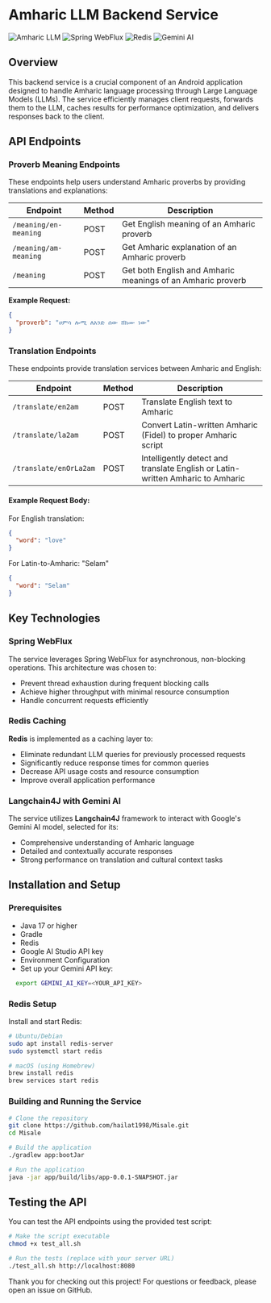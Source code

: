 # Amharic LLM Backend Service

![Amharic LLM](https://img.shields.io/badge/Amharic-LLM%20Service-blue)
![Spring WebFlux](https://img.shields.io/badge/Spring-WebFlux-green)
![Redis](https://img.shields.io/badge/Cache-Redis-red)
![Gemini AI](https://img.shields.io/badge/LLM-Gemini%20AI-purple)

## Overview

This backend service is a crucial component of an Android application designed to handle Amharic language processing through Large Language Models (LLMs). The service efficiently manages client requests, forwards them to the LLM, caches results for performance optimization, and delivers responses back to the client.

## API Endpoints

### Proverb Meaning Endpoints

These endpoints help users understand Amharic proverbs by providing translations and explanations:

| Endpoint | Method | Description |
|----------|--------|-------------|
| `/meaning/en-meaning` | POST | Get English meaning of an Amharic proverb |
| `/meaning/am-meaning` | POST | Get Amharic explanation of an Amharic proverb |
| `/meaning` | POST | Get both English and Amharic meanings of an Amharic proverb |

**Example Request:**
```json
{
  "proverb": "ሀምሳ ሎሚ ለአንድ ሰው ሸክሙ ነው"
}
```


### Translation Endpoints
These endpoints provide translation services between Amharic and English:

| Endpoint | Method | Description |
|----------|--------|-------------|
|`/translate/en2am`	|POST	|Translate English text to Amharic
|`/translate/la2am`	|POST	|Convert Latin-written Amharic (Fidel) to proper Amharic script
|`/translate/enOrLa2am`	|POST	|Intelligently detect and translate English or Latin-written Amharic to Amharic

#### Example Request Body:

For English translation: 
```json
{
  "word": "love"
}
```
For Latin-to-Amharic: "Selam"
```json
{
  "word": "Selam"
}
```

## Key Technologies
### Spring WebFlux
The service leverages Spring WebFlux for asynchronous, non-blocking operations. This architecture was chosen to:

* Prevent thread exhaustion during frequent blocking calls
* Achieve higher throughput with minimal resource consumption
* Handle concurrent requests efficiently
### Redis Caching
**Redis** is implemented as a caching layer to:

* Eliminate redundant LLM queries for previously processed requests
* Significantly reduce response times for common queries
* Decrease API usage costs and resource consumption
* Improve overall application performance
### Langchain4J with Gemini AI
The service utilizes **Langchain4J** framework to interact with Google's Gemini AI model, selected for its:

* Comprehensive understanding of Amharic language
* Detailed and contextually accurate responses
* Strong performance on translation and cultural context tasks 

## Installation and Setup
  ### Prerequisites
  * Java 17 or higher
  * Gradle
  * Redis
  * Google AI Studio API key
  * Environment Configuration
  * Set up your Gemini API key:
```bash
  export GEMINI_AI_KEY=<YOUR_API_KEY>
  ```
### Redis Setup
Install and start Redis:
```bash
# Ubuntu/Debian
sudo apt install redis-server
sudo systemctl start redis

# macOS (using Homebrew)
brew install redis
brew services start redis
```

### Building and Running the Service
```bash
# Clone the repository
git clone https://github.com/hailat1998/Misale.git
cd Misale

# Build the application
./gradlew app:bootJar

# Run the application
java -jar app/build/libs/app-0.0.1-SNAPSHOT.jar
```

## Testing the API
You can test the API endpoints using the provided test script:
```bash
# Make the script executable
chmod +x test_all.sh

# Run the tests (replace with your server URL)
./test_all.sh http://localhost:8080
```

Thank you for checking out this project! For questions or feedback, please open an issue on GitHub.